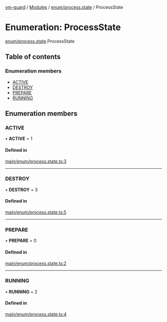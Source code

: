 [vm-guard](../README.md) / [Modules](../modules.md) / [enum/process.state](../modules/enum_process_state.md) / ProcessState

# Enumeration: ProcessState

[enum/process.state](../modules/enum_process_state.md).ProcessState

## Table of contents

### Enumeration members

- [ACTIVE](enum_process_state.processstate.md#active)
- [DESTROY](enum_process_state.processstate.md#destroy)
- [PREPARE](enum_process_state.processstate.md#prepare)
- [RUNNING](enum_process_state.processstate.md#running)

## Enumeration members

### ACTIVE

• **ACTIVE** = 1

#### Defined in

[main/enum/process.state.ts:3](https://github.com/canguser/vm-guard/blob/d364e8e/main/enum/process.state.ts#L3)

___

### DESTROY

• **DESTROY** = 3

#### Defined in

[main/enum/process.state.ts:5](https://github.com/canguser/vm-guard/blob/d364e8e/main/enum/process.state.ts#L5)

___

### PREPARE

• **PREPARE** = 0

#### Defined in

[main/enum/process.state.ts:2](https://github.com/canguser/vm-guard/blob/d364e8e/main/enum/process.state.ts#L2)

___

### RUNNING

• **RUNNING** = 2

#### Defined in

[main/enum/process.state.ts:4](https://github.com/canguser/vm-guard/blob/d364e8e/main/enum/process.state.ts#L4)
